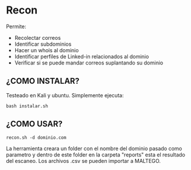 # Recon

Permite:
- Recolectar correos
- Identificar subdominios
- Hacer un whois al dominio
- Identificar perfiles de Linked-in relacionados al dominio
- Verificar si se puede mandar correos suplantando su dominio

## ¿COMO INSTALAR?

Testeado en Kali y ubuntu. Simplemente ejecuta:

`bash instalar.sh`

## ¿COMO USAR?

`recon.sh -d dominio.com`

La herramienta creara un folder con el nombre del dominio pasado como parametro y dentro de este folder en la carpeta "reports" esta el resultado del escaneo. Los archivos .csv se pueden importar a MALTEGO.

